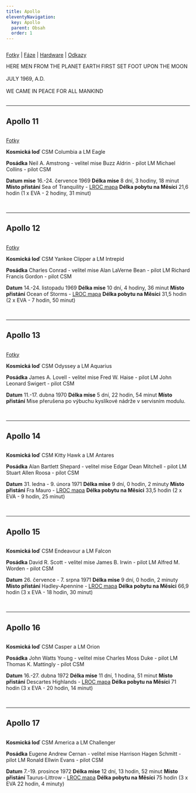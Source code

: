 ```yaml
---
title: Apollo
eleventyNavigation:
  key: Apollo
  parent: Obsah
  order: 1
---
```

<div class="double">
<div class="left">

<div class="pswp-gallery" id="my-gallery">
<a href="/assets/img/apollo/insignias/Apollo_program_insignia.png" 
    data-pswp-width="761" 
    data-pswp-height="768" 
    target="_blank">
    <img src="/assets/img/apollo/insignias/thumbnails/Apollo_program_insignia.png" alt="" />
</a>
</div>

[Fotky](/note/apollo/pano-fotky) | [Fáze]() | [Hardware]() | [Odkazy](/note/apollo/Odkazy) 

</div>
<div class="right" style="align-self: center; text-align: left;">
HERE MEN FROM THE PLANET EARTH FIRST SET FOOT UPON THE MOON
<br><br>
JULY 1969, A.D. 
<br><br>
WE CAME IN PEACE FOR ALL MANKIND
</div>
</div>
<br>
<hr>
<h2>Apollo 11</h2>

<div class="double">
<div class="left">

<div class="pswp-gallery" id="my-gallery">
<a href="/assets/img/apollo/insignias/Apollo_11_insignia.png" 
    data-pswp-width="761" 
    data-pswp-height="768" 
    target="_blank">
    <img src="/assets/img/apollo/insignias/thumbnails/Apollo_11_insignia.png" alt="" />
</a>
</div>

[Fotky](/note/apollo/apollo-11-fotky)

</div>
<div class="right">

__Kosmická loď__ 
CSM Columbia a LM Eagle

__Posádka__
Neil A. Amstrong - velitel mise
Buzz Aldrin - pilot LM
Michael Collins - pilot CSM

__Datum mise__ 
16.-24. července 1969
__Délka mise__ 
8 dní, 3 hodiny, 18 minut
__Místo přistání__ 
Sea of Tranquility - [LROC mapa](https://bit.ly/3Tf8u8a)
__Délka pobytu na Měsíci__ 
21,6 hodin (1 x EVA - 2 hodiny, 31 minut)

</div>
</div>
<br>
<hr>
<h2 id="2">Apollo 12</h2>

<div class="double">
<div class="left">

<div class="pswp-gallery" id="my-gallery">
<a href="/assets/img/apollo/insignias/Apollo_12_insignia.png" 
    data-pswp-width="768" 
    data-pswp-height="768" 
    target="_blank">
    <img src="/assets/img/apollo/insignias/thumbnails/Apollo_12_insignia.png" alt="" />
</a>
</div>

[Fotky](/note/apollo/apollo-12-fotky)

</div>
<div class="right">

__Kosmická loď__ 
CSM Yankee Clipper a LM Intrepid

__Posádka__ 
Charles Conrad - velitel mise
Alan LaVerne Bean - pilot LM 
Richard Francis Gordon - pilot CSM

__Datum__ 
14.-24. listopadu 1969
__Délka mise__ 
10 dní, 4 hodiny, 36 minut
__Místo přistání__ 
Ocean of Storms - [LROC mapa](https://bit.ly/3v0GlZf) 
__Délka pobytu na Měsíci__ 
31,5 hodin (2 x EVA - 7 hodin, 50 minut)

</div>
</div>
<br>
<hr>
<h2 id="2">Apollo 13</h2>

<div class="double">
<div class="left">

<div class="pswp-gallery" id="my-gallery">
<a href="/assets/img/apollo/insignias/Apollo_13_insignia.png" 
    data-pswp-width="767" 
    data-pswp-height="768" 
    target="_blank">
    <img src="/assets/img/apollo/insignias/thumbnails/Apollo_13_insignia.png" alt="" />
</a>
</div>

[Fotky](/note/apollo/apollo-13-fotky)

</div>
<div class="right">

__Kosmická loď__ 
CSM Odyssey a LM Aquarius

__Posádka__ 
James A. Lovell - velitel mise
Fred W. Haise - pilot LM 
John Leonard Swigert - pilot CSM

__Datum__ 
11.-17. dubna 1970
__Délka mise__ 
5 dní, 22 hodin, 54 minut
__Místo přistání__ 
Mise přerušena po výbuchu kyslíkové nádrže v servisním modulu.

</div>
</div>
<br>
<hr>
<h2>Apollo 14</h2>

<div class="double">
<div class="left">

<div class="pswp-gallery" id="my-gallery">
<a href="/assets/img/apollo/insignias/Apollo_14_insignia.png" 
    data-pswp-width="882" 
    data-pswp-height="768" 
    target="_blank">
    <img src="/assets/img/apollo/insignias/thumbnails/Apollo_14_insignia.png" alt="" />
</a>
</div>

</div>
<div class="right">

__Kosmická loď__ 
CSM Kitty Hawk a LM Antares

__Posádka__
Alan Bartlett Shepard - velitel mise
Edgar Dean Mitchell - pilot LM
Stuart Allen Roosa - pilot CSM

__Datum__ 
31. ledna - 9. února 1971
__Délka mise__ 
9 dní, 0 hodin, 2 minuty
__Místo přistání__ 
Fra Mauro - [LROC mapa](https://bit.ly/3wxU0Yh)
__Délka pobytu na Měsíci__ 
33,5 hodin (2 x EVA - 9 hodin, 25 minut)

</div>
</div>
<br>
<hr>
<h2>Apollo 15</h2>

<div class="double">
<div class="left">

<div class="pswp-gallery" id="my-gallery">
<a href="/assets/img/apollo/insignias/Apollo_15_insignia.png" 
    data-pswp-width="767" 
    data-pswp-height="768" 
    target="_blank">
    <img src="/assets/img/apollo/insignias/thumbnails/Apollo_15_insignia.png" alt="" />
</a>
</div>

</div>
<div class="right">

__Kosmická loď__ 
CSM Endeavour a LM Falcon

__Posádka__
David R. Scott - velitel mise
James B. Irwin - pilot LM
Alfred M. Worden - pilot CSM

__Datum__ 
26. července - 7. srpna 1971
__Délka mise__ 
9 dní, 0 hodin, 2 minuty
__Místo přistání__ 
Hadley-Apennine - [LROC mapa](https://bit.ly/49EaeOb) 
__Délka pobytu na Měsíci__ 
66,9 hodin (3 x EVA - 18 hodin, 30 minut)

</div>
</div>
<br>
<hr>
<h2>Apollo 16</h2>

<div class="double">
<div class="left">

<div class="pswp-gallery" id="my-gallery">
<a href="/assets/img/apollo/insignias/Apollo_16_insignia.png" 
    data-pswp-width="773" 
    data-pswp-height="768" 
    target="_blank">
    <img src="/assets/img/apollo/insignias/thumbnails/Apollo_16_insignia.png" alt="" />
</a>
</div>

</div>
<div class="right">

__Kosmická loď__ 
CSM Casper a LM Orion

__Posádka__ 
John Watts Young - velitel mise
Charles Moss Duke - pilot LM
Thomas K. Mattingly - pilot CSM

__Datum__ 
16.-27. dubna 1972
__Délka mise__ 
11 dní, 1 hodina, 51 minut
__Místo přistání__ 
Descartes Highlands - [LROC mapa](https://bit.ly/3P1yWjj)
__Délka pobytu na Měsíci__ 
71 hodin (3 x EVA - 20 hodin, 14 minut)

</div>
</div>
<br>
<hr>
<h2>Apollo 17</h2>

<div class="double">
<div class="left">

<div class="pswp-gallery" id="my-gallery">
<a href="/assets/img/apollo/insignias/Apollo_17_insignia.png" 
    data-pswp-width="768" 
    data-pswp-height="768" 
    target="_blank">
    <img src="/assets/img/apollo/insignias/thumbnails/Apollo_17_insignia.png" alt="" />
</a>
</div>

</div>
<div class="right">

__Kosmická loď__ 
CSM America a LM Challenger

__Posádka__
Eugene Andrew Cernan - velitel mise
Harrison Hagen Schmitt - pilot LM 
Ronald Ellwin Evans - pilot CSM

__Datum__ 
7.-19. prosince 1972
__Délka mise__ 
12 dní, 13 hodin, 52 minut
__Místo přistání__ 
Taurus-Littrow - [LROC mapa](https://bit.ly/3TeqC25)
__Délka pobytu na Měsíci__ 
75 hodin (3 x EVA 22 hodin, 4 minuty)

</div>
</div>
<br>
<br>



